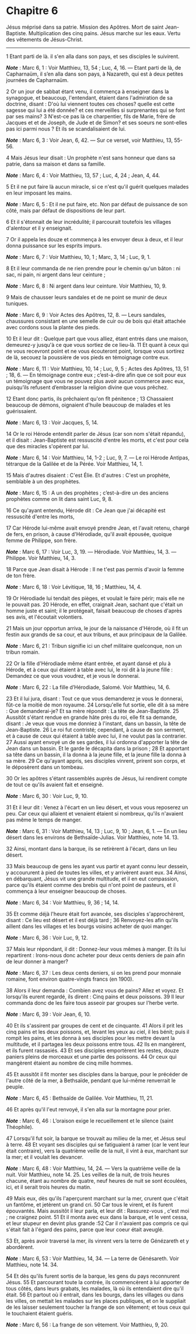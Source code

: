 # Chapitre 6

Jésus méprisé dans sa patrie.
Mission des Apôtres.
Mort de saint Jean-Baptiste.
Multiplication des cinq pains.
Jésus marche sur les eaux.
Vertu des vêtements de Jésus-Christ.

***

1 Etant parti de là. il s'en alla dans son pays, et ses disciples le suivirent.

***Note*** :  Marc 6, 1 : Voir Matthieu, 13, 54 ; Luc, 4, 16. ― Etant parti de là, de Capharnaüm, il s’en alla dans son pays, à Nazareth, qui est à deux petites journées de Capharnaüm.

2 Or un jour de sabbat étant venu, il commença à enseigner dans la synagogue, et beaucoup, l'entendant, étaient dans l'admiration de sa doctrine, disant : D'où lui viennent toutes ces choses? quelle est cette sagesse qui lui a été donnée? et ces merveilles si surprenantes qui se font par ses mains? 3 N'est-ce pas là ce charpentier, fils de Marie, frère de Jacques et et de Joseph, de Jude et de Simon? et ses soeurs ne sont-elles pas ici parmi nous ? Et ils se scandalisaient de lui.

***Note*** :  Marc 6, 3 : Voir Jean, 6, 42. ― Sur ce verset, voir Matthieu, 13, 55-56.

4 Mais Jésus leur disait : Un prophète n'est sans honneur que dans sa patrie, dans sa maison et dans sa famille.

***Note*** :  Marc 6, 4 : Voir Matthieu, 13, 57 ; Luc, 4, 24 ; Jean, 4, 44.

5 Et il ne put faire là aucun miracle, si ce n'est qu'il guérit quelques malades en leur imposant les mains.

***Note*** :  Marc 6, 5 : Et il ne put faire, etc. Non par défaut de puissance de son côté, mais par défaut de dispositions de leur part.

6 Et il s'étonnait de leur incrédulité; il parcourait toutefois les villages d'alentour et il y enseignait.


7 Or il appela les douze et commença à les envoyer deux à deux, et il leur donna puissance sur les esprits impurs.

***Note*** :  Marc 6, 7 : Voir Matthieu, 10, 1 ; Marc, 3, 14 ; Luc, 9, 1.

8 Et il leur commanda de ne rien prendre pour le chemin qu'un bâton : ni sac, ni pain, ni argent dans leur ceinture ;

***Note*** :  Marc 6, 8 : Ni argent dans leur ceinture. Voir Matthieu, 10, 9.

9 Mais de chausser leurs sandales et de ne point se munir de deux tuniques.

***Note*** :  Marc 6, 9 : Voir Actes des Apôtres, 12, 8. ― Leurs sandales, chaussures consistant en une semelle de cuir ou de bois qui était attachée avec cordons sous la plante des pieds.

10 Et il leur dit : Quelque part que vous alliez, étant entrés dans une maison, demeurez-y jusqu'à ce que vous sortiez de ce lieu-là. 11 Et quant à ceux qui ne vous recevront point et ne vous écouteront point, lorsque vous sortirez de là, secouez la poussière de vos pieds en témoignage contre eux.

***Note*** :  Marc 6, 11 : Voir Matthieu, 10, 14 ; Luc, 9, 5 ; Actes des Apôtres, 13, 51 ; 18, 6. ― En témoignage contre eux ; c’est-à-dire afin que ce soit pour eux un témoignage que vous ne pouvez plus avoir aucun commerce avec eux, puisqu’ils refusent d’embrasser la religion divine que vous prêchez.

12 Etant donc partis, ils prêchaient qu'on fît pénitence ; 13 Chassaient beaucoup de démons, oignaient d'huile beaucoup de malades et les guérissaient.

***Note*** :  Marc 6, 13 : Voir Jacques, 5, 14.


14 Or le roi Hérode entendit parler de Jésus (car son nom s'était répandu), et il disait : Jean-Baptiste est ressuscité d'entre les morts, et c'est pour cela que des miracles s'opèrent par lui.

***Note*** :  Marc 6, 14 : Voir Matthieu, 14, 1-2 ; Luc, 9, 7. ― Le roi Hérode Antipas, tétrarque de la Galilée et de la Pérée. Voir Matthieu, 14, 1.

15 Mais d'autres disaient : C'est Élie. Et d'autres : C'est un prophète, semblable à un des prophètes.

***Note*** :  Marc 6, 15 : A un des prophètes ; c’est-à-dire un des anciens prophètes comme on lit dans saint Luc, 9, 8.

16 Ce qu'ayant entendu, Hérode dit : Ce Jean que j'ai décapité est ressuscité d'entre les morts,


17 Car Hérode lui-même avait envoyé prendre Jean, et l'avait retenu, chargé de fers, en prison, à cause d'Hérodiade, qu'il avait épousée, quoique femme de Philippe, son frère.

***Note*** :  Marc 6, 17 : Voir Luc, 3, 19. ― Hérodiade. Voir Matthieu, 14, 3. ― Philippe. Voir Matthieu, 14, 3.

18 Parce que Jean disait à Hérode : Il ne t'est pas permis d'avoir la femme de ton frère.

***Note*** :  Marc 6, 18 : Voir Lévitique, 18, 16 ; Matthieu, 14, 4.

19 Or Hérodiade lui tendait des pièges, et voulait le faire périr; mais elle ne le pouvait pas. 20 Hérode, en effet, craignait Jean, sachant que c'était un homme juste et saint; il le protégeait, faisait beaucoup de choses d'après ses avis, et l'écoutait volontiers.


21 Mais un jour opportun arriva, le jour de la naissance d'Hérode, où il fit un festin aux grands de sa cour, et aux tribuns, et aux principaux de la Galilée.

***Note*** :  Marc 6, 21 : Tribun signifie ici un chef militaire quelconque, non un tribun romain.

22 Or la fille d'Hérodiade même étant entrée, et ayant dansé et plu à Hérode, et à ceux qui étaient à table avec lui, le roi dit à la jeune fille : Demandez ce que vous voudrez, et je vous le donnerai.

***Note*** :  Marc 6, 22 : La fille d’Hérodiade, Salomé. Voir Matthieu, 14, 6.

23 Et il lui jura, disant : Tout ce que vous demanderez je vous le donnerai, fût-ce la moitié de mon royaume. 24 Lorsqu'elle fut sortie, elle dit à sa mère : Que demanderai-je? Et sa mère répondit : La tête de Jean-Baptiste. 25 Aussitôt s'étant rendue en grande hâte près du roi, elle fit sa demande, disant : Je veux que vous me donniez à l'instant, dans un bassin, la tête de Jean-Baptiste. 26 Le roi fut contristé; cependant, à cause de son serment, et à cause de ceux qui étaient à table avec lui, il ne voulut pas la contrarier. 27 Aussi ayant envoyé un de ses gardes, il lui ordonna d'apporter la tête de Jean dans un bassin. Et le garde le décapita dans la prison ; 28 Et apportant sa tête dans un bassin, il la donna à la jeune fille, et la jeune fille la donna à sa mère. 29 Ce qu'ayant appris, ses disciples vinrent, prirent son corps, et le déposèrent dans un tombeau.


30 Or les apôtres s'étant rassemblés auprès de Jésus, lui rendirent compte de tout ce qu'ils avaient fait et enseigné.

***Note*** :  Marc 6, 30 : Voir Luc, 9, 10.

31 Et il leur dit : Venez à l'écart en un lieu désert, et vous vous reposerez un peu. Car ceux qui allaient et venaient étaient si nombreux, qu'ils n'avaient pas même le temps de manger.

***Note*** :  Marc 6, 31 : Voir Matthieu, 14, 13 ; Luc, 9, 10 ; Jean, 6, 1. ― En un lieu désert dans les environs de Bethsaïde-Julias. Voir Matthieu, note 14. 13.

32 Ainsi, montant dans la barque, ils se retirèrent à l'écart, dans un lieu désert.


33 Mais beaucoup de gens les ayant vus partir et ayant connu leur dessein, y accoururent à pied de toutes les villes, et y arrivèrent avant eux. 34 Ainsi, en débarquant, Jésus vit une grande multitude, et il en eut compassion, parce qu'ils étaient comme des brebis qui n'ont point de pasteurs, et il commença à leur enseigner beaucoup de choses.

***Note*** :  Marc 6, 34 : Voir Matthieu, 9, 36 ; 14, 14.


35 Et comme déjà l'heure était fort avancée, ses disciples s'approchèrent, disant : Ce lieu est désert et il est déjà tard ; 36 Renvoyez-les afin qu'ils aillent dans les villages et les bourgs voisins acheter de quoi manger.

***Note*** :  Marc 6, 36 : Voir Luc, 9, 12.

37 Mais leur répondant, il dit : Donnez-leur vous mêmes à manger. Et ils lui repartirent : Irons-nous donc acheter pour deux cents deniers de pain afin de leur donner à manger?

***Note*** :  Marc 6, 37 : Les deux cents deniers, si on les prend pour monnaie romaine, font environ quatre-vingts francs (en 1900).

38 Alors il leur demanda : Combien avez vous de pains? Allez et voyez. Et lorsqu'ils eurent regardé, ils dirent : Cinq pains et deux poissons. 39 Il leur commanda donc de les faire tous asseoir par groupes sur l'herbe verte.

***Note*** :  Marc 6, 39 : Voir Jean, 6, 10.

40 Et ils s'assirent par groupes de cent et de cinquante. 41 Alors il prit les cinq pains et les deux poissons, et, levant les yeux au ciel, il les bénit; puis il rompit les pains, et les donna à ses disciples pour les mettre devant la multitude, et il partagea les deux poissons entre tous. 42 Ils en mangèrent, et ils furent rassasiés. 43 Et ses disciples emportèrent les restes, douze paniers pleins de morceaux et une partie des poissons. 44 Or ceux qui mangèrent étaient au nombre de cinq mille hommes.


45 Et aussitôt il fit monter ses disciples dans la barque, pour le précéder de l'autre côté de la mer, à Bethsaïde, pendant que lui-même renverrait le peuple.

***Note*** :  Marc 6, 45 : Bethsaïde de Galilée. Voir Matthieu, 11, 21.

46 Et après qu'il l'eut renvoyé, il s'en alla sur la montagne pour prier.

***Note*** :  Marc 6, 46 : L’oraison exige le recueillement et le silence (saint Théophile).


47 Lorsqu'il fut soir, la barque se trouvait au milieu de la mer, et Jésus seul à terre. 48 Et voyant ses disciples qui se fatiguaient à ramer (car le vent leur était contraire), vers la quatrième veille de la nuit, il vint à eux, marchant sur la mer; et il voulait les devancer.

***Note*** :  Marc 6, 48 : Voir Matthieu, 14, 24. ― Vers la quatrième veille de la nuit. Voir Matthieu, note 14. 25. Les veilles de la nuit, de trois heures chacune, étant au nombre de quatre, neuf heures de nuit se sont écoulées, ici, et il serait trois heures du matin.

49 Mais eux, dès qu'ils l'aperçurent marchant sur la mer, crurent que c'était un fantôme, et jetèrent un grand cri. 50 Car tous le virent, et ils furent épouvantés. Mais aussitôt il leur parla, et leur dit : Rassurez-vous , c'est moi ; ne craignez point. 51 Et il monta avec eux dans la barque, et le vent cessa, et leur stupeur en devint plus grande :52 Car il n'avaient pas compris ce qui s'était fait à l'égard des pains, parce que leur coeur était aveuglé.


53 Et, après avoir traversé la mer, ils vinrent vers la terre de Génézareth et y abordèrent.

***Note*** :  Marc 6, 53 : Voir Matthieu, 14, 34. ― La terre de Génésareth. Voir Matthieu, note 14. 34.

54 Et dès qu'ils furent sortis de la barque, les gens du pays reconnurent Jésus. 55 Et parcourant toute la contrée, ils commencèrent à lui apporter de tous côtés, dans leurs grabats, les malades, là où ils entendaient dire qu'il était. 56 Et partout où il entrait, dans les bourgs, dans les villages ou dans les villes, on mettait les malades sur les places publiques, et on le suppliait de les laisser seulement toucher la frange de son vêtement; et tous ceux qui le touchaient étaient guéris.

***Note*** :  Marc 6, 56 : La frange de son vêtement. Voir Matthieu, 9, 20.

